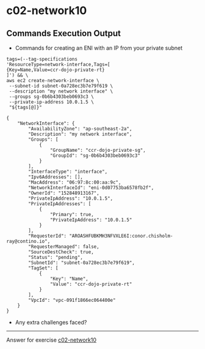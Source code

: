 # c02-network10

## Commands Execution Output

- Commands for creating an ENI with an IP from your private subnet

```
tags=(--tag-specifications                                                                           
'ResourceType=network-interface,Tags=[
{Key=Name,Value=ccr-dojo-private-rt}
]') && \
aws ec2 create-network-interface \
 --subnet-id subnet-0a728ec3b7e79f619 \
 --description "my network interface" \
 --groups sg-0b6b4303beb0693c3 \
 --private-ip-address 10.0.1.5 \
 "${tags[@]}"
```
```
{
    "NetworkInterface": {
        "AvailabilityZone": "ap-southeast-2a",
        "Description": "my network interface",
        "Groups": [
            {
                "GroupName": "ccr-dojo-private-sg",
                "GroupId": "sg-0b6b4303beb0693c3"
            }
        ],
        "InterfaceType": "interface",
        "Ipv6Addresses": [],
        "MacAddress": "06:97:8c:00:aa:9c",
        "NetworkInterfaceId": "eni-0d07753ba6578fb2f",
        "OwnerId": "152848913167",
        "PrivateIpAddress": "10.0.1.5",
        "PrivateIpAddresses": [
            {
                "Primary": true,
                "PrivateIpAddress": "10.0.1.5"
            }
        ],
        "RequesterId": "AROASHFUBKMH3NFVXLE6I:conor.chisholm-ray@contino.io",
        "RequesterManaged": false,
        "SourceDestCheck": true,
        "Status": "pending",
        "SubnetId": "subnet-0a728ec3b7e79f619",
        "TagSet": [   
            {
                "Key": "Name",
                "Value": "ccr-dojo-private-rt"
            }
        ],
        "VpcId": "vpc-091f1866ec064400e"
    }
}
```

- Any extra challenges faced?


<!-- Don't change anything below this point-->
***
Answer for exercise [c02-network10](https://github.com/devopsacademyau/academy/blob/893381c6f0b69434d9e8597d3d4b1c17f9bc1371/classes/02class/exercises/c02-network10/README.md)